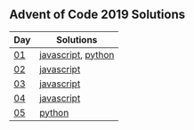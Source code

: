 ## Advent of Code 2019 Solutions
| Day                                       | Solutions                                                                                         |
| ----------------------------------------- | ------------------------------------------------------------------------------------------------- |
| [01](https://adventofcode.com/2019/day/1) | [javascript](https://github.com/sequentialchaos/advent2019/blob/master/day01/js/solution.js?ts=2), [python](https://github.com/sequentialchaos/advent2019/blob/master/day01/python/solution.js?ts=2) |
| [02](https://adventofcode.com/2019/day/2) | [javascript](https://github.com/sequentialchaos/advent2019/blob/master/day02/js/solution.js?ts=2) |
| [03](https://adventofcode.com/2019/day/3) | [javascript](https://github.com/sequentialchaos/advent2019/blob/master/day03/js/solution.js?ts=2) |
| [04](https://adventofcode.com/2019/day/4) | [javascript](https://github.com/sequentialchaos/advent2019/blob/master/day04/js/solution.js?ts=2) |
| [05](https://adventofcode.com/2019/day/5) | [python](https://github.com/sequentialchaos/advent2019/blob/master/day05/python/solution.js?ts=2) |
